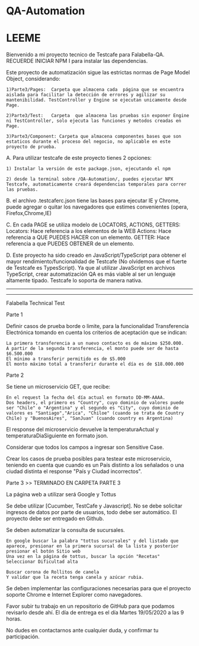 # QA-Automation
# LEEME #
Bienvenido a mi proyecto tecnico de Testcafe para Falabella-QA.
RECUERDE INICIAR NPM I para instalar las dependencias.

Este proyecto de automatización sigue las estrictas normas de Page Model Object, considerando:

    1)Parte3/Pages:  Carpeta que almacena cada  página que se encuentra aislada para facilitar la detección de errores y agilizar su mantenibilidad. TestController y Engine se ejecutan unicamente desde Page.

    2)Parte3/Test:   Carpeta  que almacena las pruebas sin exponer Engine ni TestController, solo ejecuta las funciones y metodos creadas en Page.

    3)Parte3/Component: Carpeta que almacena componentes bases que son estaticos durante el proceso del negocio, no aplicable en este proyecto de prueba.


A. Para utilizar testcafe de este proyecto tienes 2 opciones:

    1) Instalar la versión de este package.json, ejecutando el npm

    2) desde la terminal sobre /QA-Automation/, puedes ejecutar NPX Testcafe, automaticamente creará dependencias temporales para correr las pruebas.


B. el archivo .testcaferc.json tiene las bases para ejecutar IE y Chrome, puede agregar o quitar los navegadores que estimes convenientes (opera, Firefox,Chrome,IE)



C. En cada PAGE se utiliza modelo de LOCATORS, ACTIONS, GETTERS:
    Locators: Hace referencia a los elementos de la WEB
    Actions: Hace referencia a QUE PUEDES HACER con un elemento.
    GETTER: Hace referencia a que PUEDES OBTENER de un elemento.

D. Este proyecto ha sido creado en JavaScript/TypeScript para obtener el mayor rendimiento/funcionalidad de Testcafe (No olvidemos que el fuerte de Testcafe es TypesScript).
   Ya que al utilizar JavaScript en archivos TypeScript, crear automatización QA es más viable al ser un lenguaje altamente tipado. Testcafe lo soporta de manera nativa.    

------------------------------------------------------------------------------------------------------------------------------------------------------------
------------------------------------------------------------------------------------------------------------------------------------------------------------

 Falabella Technical Test

 Parte 1

Definir casos de prueba borde o limite, para la funcionalidad Transferencia Electrónica tomando en cuenta los criterios de aceptación que se indican:

    La primera transferencia a un nuevo contacto es de máximo $250.000.
    A partir de la segunda transferencia, el monto puede ser de hasta $6.500.000
    El mínimo a transferir permitido es de $5.000
    El monto máximo total a transferir durante el día es de $18.000.000


Parte 2

Se tiene un microservicio GET, que recibe:

    En el request la fecha del día actual en formato DD-MM-AAAA.
    Dos headers, el primero es "Country", cuyo dominio de valores puede ser "Chile" o "Argentina" y el segundo es "City", cuyo dominio de valores es "Santiago","Arica", "Chiloe" (cuando se trata de Country Chile) y "BuenosAires", "SanJuan" (cuando country es Argentina)


El response del microservicio devuelve la temperaturaActual y temperaturaDiaSiguiente en formato json.

Considerar que todos los campos a ingresar son Sensitive Case.

Crear los casos de prueba posibles para testear este microservicio, teniendo en cuenta que cuando es un País distinto a los señalados o una ciudad distinta el response "País y Ciudad incorrectos".


Parte 3 >> TERMINADO EN CARPETA PARTE 3


La página web a utilizar será Google y Tottus

Se debe utilizar [Cucumber, TestCafe y Javascript]. No se debe solicitar ingresos de datos por parte de usuarios, todo debe ser automático. El proyecto debe ser entregado en Github.

Se deben automatizar la consulta de sucursales.

    En google buscar la palabra "tottus sucursales" y del listado que aparece, presionar en la primera sucursal de la lista y posterior presionar el botón Sitio web
    Una vez en la página de tottus, buscar la opción "Recetas" 
    Seleccionar Dificultad alta

    Buscar corona de Rollitos de canela
    Y validar que la receta tenga canela y azúcar rubia.


Se deben implementar las configuraciones necesarias para que el proyecto soporte Chrome e Internet Explorer como navegadores. 

Favor subir tu trabajo en un repositorio de GitHub para que podamos revisarlo desde ahí. El día de entrega es el día Martes 19/05/2020 a las 9 horas. 

No dudes en contactarnos ante cualquier duda, y confirmar tu participación. 
